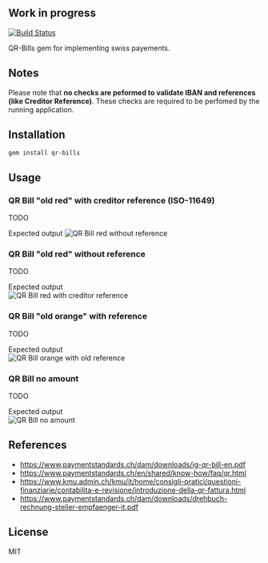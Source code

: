 ## Work in progress

[![Build Status](https://travis-ci.com/damoiser/qr-bills.svg?branch=master)](https://travis-ci.com/damoiser/qr-bills)

QR-Bills gem for implementing swiss payements.

## Notes
Please note that **no checks are peformed to validate IBAN and references (like Creditor Reference)**.
These checks are required to be perfomed by the running application.

## Installation
```
gem install qr-bills
```

## Usage

### QR Bill "old red" with creditor reference (ISO-11649)
TODO

Expected output 
![QR Bill red without reference](https://github.com/damoiser/qr-bills/blob/master/imgs/qr_bill_red_with_credit_ref.jpeg)


### QR Bill "old red" without reference
TODO

Expected output  
![QR Bill red with creditor reference](https://github.com/damoiser/qr-bills/blob/master/imgs/qr_bill_red_no_ref.jpeg)


### QR Bill "old orange" with reference
TODO

Expected output  
![QR Bill orange with old reference](https://github.com/damoiser/qr-bills/blob/master/imgs/qr_bill_orange_old_ref.jpeg)

### QR Bill no amount
TODO

Expected output  
![QR Bill no amount](https://github.com/damoiser/qr-bills/blob/master/imgs/qr_bill_no_amount.jpeg)

## References
* https://www.paymentstandards.ch/dam/downloads/ig-qr-bill-en.pdf
* https://www.paymentstandards.ch/en/shared/know-how/faq/qr.html
* https://www.kmu.admin.ch/kmu/it/home/consigli-pratici/questioni-finanziarie/contabilita-e-revisione/introduzione-della-qr-fattura.html
* https://www.paymentstandards.ch/dam/downloads/drehbuch-rechnung-steller-empfaenger-it.pdf

## License
MIT
